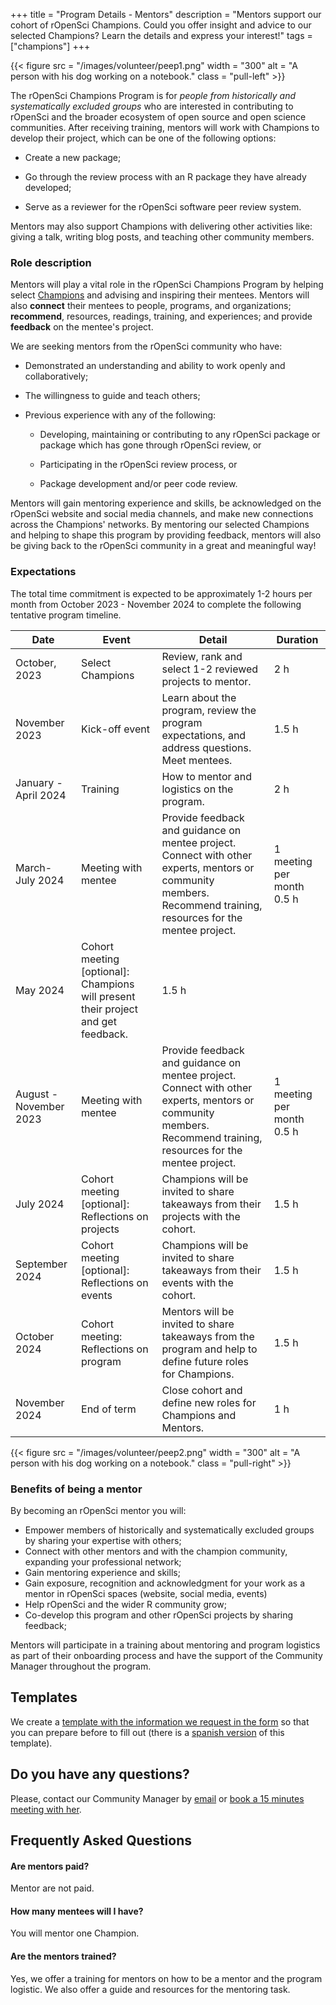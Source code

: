 +++
title = "Program Details - Mentors"
description = "Mentors support our cohort of rOpenSci Champions. Could you offer insight and advice to our selected Champions? Learn the details and express your interest!"
tags = ["champions"]
+++

{{< figure src = "/images/volunteer/peep1.png" width = "300" alt = "A person with his dog working on a notebook." class = "pull-left" >}}

The rOpenSci Champions Program is for _people from historically and systematically excluded groups_ who are interested in contributing to rOpenSci and the broader ecosystem of open source and open science communities. After receiving training, mentors will work with Champions to develop their project, which can be one of the following options:

* Create a new package;

* Go through the review process with an R package they have already developed;

* Serve as a reviewer for the rOpenSci software peer review system.

Mentors may also support Champions with delivering other activities like: giving a talk, writing blog posts, and teaching other community members.

### Role description

Mentors will play a vital role in the rOpenSci Champions Program by helping select [Champions](/blog/2023/07/14/call-champions-program/) and advising and inspiring their mentees. Mentors will also __connect__ their mentees to people, programs, and organizations; __recommend__, resources, readings, training, and experiences; and provide __feedback__ on the mentee's project.

We are seeking mentors from the rOpenSci community who have:

* Demonstrated an understanding and ability to work openly and collaboratively;

* The willingness to guide and teach others;

* Previous experience with any of the following: 

  * Developing, maintaining or contributing to any rOpenSci package or package which has gone through rOpenSci review, or
  
  * Participating in the rOpenSci review process, or 
  
  * Package development and/or peer code review.

Mentors will gain mentoring experience and skills, be acknowledged on the rOpenSci website and social media channels, and make new connections across the Champions' networks. By mentoring our selected Champions and helping to shape this program by providing feedback, mentors will also be giving back to the rOpenSci community in a great and meaningful way!

### Expectations

The total time commitment is expected to be approximately 1-2 hours per month from October 2023 - November 2024 to complete the following tentative program timeline.


|Date|Event|Detail|Duration|
|----|-----|------|--------|
|October, 2023|Select Champions |Review, rank and select 1-2 reviewed projects to mentor.|2 h|
|November 2023|Kick-off event|Learn about the program, review the program expectations, and address questions. Meet mentees.|1.5 h|
|January - April 2024|Training|How to mentor and logistics on the program.|2 h|
|March-July 2024|Meeting with mentee|Provide feedback and guidance on mentee project.  Connect with other experts, mentors or community members. Recommend training, resources for the mentee project.|1 meeting per month 0.5 h|
|May 2024|Cohort meeting [optional]: Champions will present their project and get feedback. |1.5 h|
|August - November 2023|Meeting with mentee|Provide feedback and guidance on mentee project.  Connect with other experts, mentors or community members. Recommend training, resources for the mentee project. |1 meeting per month 0.5 h|
|July 2024 | Cohort meeting [optional]: Reflections on projects|Champions will be invited to share takeaways from their projects with the cohort. | 1.5 h|
|September 2024|Cohort meeting [optional]: Reflections on events|Champions will be invited to share takeaways from their events with the cohort.|1.5 h|
|October 2024|Cohort meeting: Reflections on program|Mentors will be invited to share takeaways from the program and help to define future roles for Champions.|1.5 h|
|November 2024|End of term|Close cohort and define new roles for Champions and Mentors.|1 h|

{{< figure src = "/images/volunteer/peep2.png" width = "300" alt = "A person with his dog working on a notebook." class = "pull-right" >}}

### Benefits of being a mentor

By becoming an rOpenSci mentor you will:

* Empower members of historically and systematically excluded groups by sharing your expertise with others; 
* Connect with other mentors and with the champion community, expanding your professional network;
* Gain mentoring experience and skills;
* Gain exposure, recognition and acknowledgment for your work as a mentor in rOpenSci spaces (website, social media, events)
* Help rOpenSci and the wider R community grow;
* Co-develop this program and other rOpenSci projects by sharing feedback;

Mentors will participate in a training about mentoring and program logistics as part of their onboarding process and have the support of the Community Manager throughout the program.

## Templates

We create a [template with the information we request in the form](/champions/files/mentors_champions_template) so that you can prepare before to fill out (there is a [spanish version](/champions/files/mentors_champions_template_es) of this template).


## Do you have any questions? 

Please, contact our Community Manager by [email](mailto:yabellini@ropensci.org) or [book a 15 minutes meeting with her](https://calendly.com/yabellini-ropensci/15min).


## Frequently Asked Questions

#### Are mentors paid? 

Mentor are not paid.

#### How many mentees will I have? 

You will mentor one Champion.

#### Are the mentors trained?

Yes, we offer a training for mentors on how to be a mentor and the program logistic. We also offer a guide and resources for the mentoring task.

